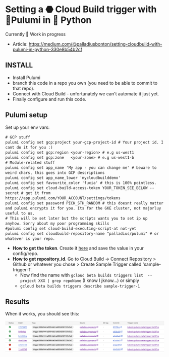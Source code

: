 # Setting a ⬣ Cloud Build trigger with 🧹Pulumi in 🐍 Python

Currently 🧹 Work in progress

* Article: https://medium.com/@palladiusbonton/setting-cloudbuild-with-pulumi-in-python-330e8b54b2cf

## INSTALL

* Install Pulumi
* branch this code in a repo you own (you need to be able to commit to that repo).
* Connect with Cloud Build - unfortunately we can't automate it just yet.
* Finally configure and run this code.

## Pulumi setup

Set up your env vars:

```
# GCP stuff
pulumi config set gcp:project your-gcp-project-id # Your project id. I cant do it for you :)
pulumi config set gcp:region <your-region> # e.g us-west1
pulumi config set gcp:zone   <your-zone> # e.g us-west1-b
# Module-related stuff
pulumi config set app_name 'My app - you can change me' # beware to weird chars, this goes into GCP descriptions
pulumi config set app_name_lower 'mycloudbuilddemo'
pulumi config set favourite_color 'fuxia' # this is 100% pointless.
pulumi config set cloud-build-access-token YOUR_TOKEN_SEE_BELOW --secret # get it from https://app.pulumi.com/YOUR_ACCOUNT/settings/tokens
pulumi config set password PICK_STH_RANDOM # this doesnt really matter and pulumi encrypts it for you. Its for the GKE cluster, not majorluy useful to us.
# This will be set later but the scripts wants you to set ip up anyhow. Sorry about my poor programming skills
#pulumi config set cloud-build-executing-script-at not-yet
pulumi config set cloudbuild-repository-name "palladius/pulumi" # or whatever is your repo.
```

* **How to get the token**. Create it [here](https://app.pulumi.com/account/tokens) and save the value in your config/repo.
* **How to get repository_id**. Go to Cloud Build -> Connect Repository > Github or whatever you chose > Create Sample Trigger called 'sample-trigger-1'.
  * Now find the name with `gcloud beta builds triggers list  --project XXX | grep repoName` (I know I jknow...) or simply
  * `gcloud beta builds triggers describe sample-trigger-1`
## Results

When it works, you should see this:

![Cloud Build works](images/cloudbuild-works.png "Cloud Build works")
